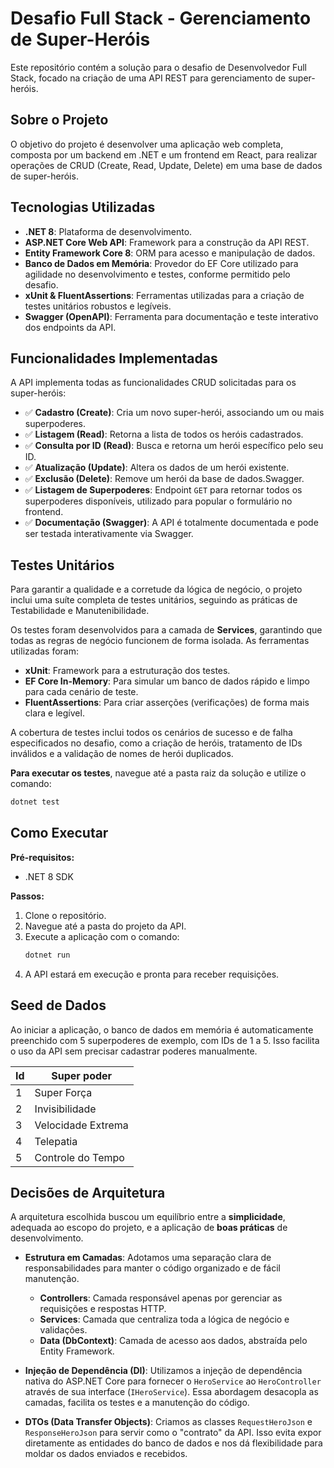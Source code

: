 # Desafio Full Stack - Gerenciamento de Super-Heróis

Este repositório contém a solução para o desafio de Desenvolvedor Full Stack, focado na criação de uma API REST para gerenciamento de super-heróis.

## Sobre o Projeto

O objetivo do projeto é desenvolver uma aplicação web completa, composta por um backend em .NET e um frontend em React, para realizar operações de CRUD (Create, Read, Update, Delete) em uma base de dados de super-heróis.

## Tecnologias Utilizadas

- **.NET 8**: Plataforma de desenvolvimento.
- **ASP.NET Core Web API**: Framework para a construção da API REST.
- **Entity Framework Core 8**: ORM para acesso e manipulação de dados.
- **Banco de Dados em Memória**: Provedor do EF Core utilizado para agilidade no desenvolvimento e testes, conforme permitido pelo desafio.
- **xUnit & FluentAssertions**: Ferramentas utilizadas para a criação de testes unitários robustos e legíveis.
- **Swagger (OpenAPI)**: Ferramenta para documentação e teste interativo dos endpoints da API.


## Funcionalidades Implementadas

A API implementa todas as funcionalidades CRUD solicitadas para os super-heróis:

- ✅ **Cadastro (Create)**: Cria um novo super-herói, associando um ou mais superpoderes.
- ✅ **Listagem (Read)**: Retorna a lista de todos os heróis cadastrados.
- ✅ **Consulta por ID (Read)**: Busca e retorna um herói específico pelo seu ID.
- ✅ **Atualização (Update)**: Altera os dados de um herói existente.
- ✅ **Exclusão (Delete)**: Remove um herói da base de dados.Swagger.
- ✅ **Listagem de Superpoderes**: Endpoint `GET` para retornar todos os superpoderes disponíveis, utilizado para popular o formulário no frontend.
- ✅ **Documentação (Swagger)**: A API é totalmente documentada e pode ser testada interativamente via Swagger.

## Testes Unitários

Para garantir a qualidade e a corretude da lógica de negócio, o projeto inclui uma suíte completa de testes unitários, seguindo as práticas de Testabilidade e Manutenibilidade.

Os testes foram desenvolvidos para a camada de **Services**, garantindo que todas as regras de negócio funcionem de forma isolada. As ferramentas utilizadas foram:
- **xUnit**: Framework para a estruturação dos testes.
- **EF Core In-Memory**: Para simular um banco de dados rápido e limpo para cada cenário de teste.
- **FluentAssertions**: Para criar asserções (verificações) de forma mais clara e legível.

A cobertura de testes inclui todos os cenários de sucesso e de falha especificados no desafio, como a criação de heróis, tratamento de IDs inválidos e a validação de nomes de herói duplicados.

**Para executar os testes**, navegue até a pasta raiz da solução e utilize o comando:
```sh
dotnet test
```


## Como Executar

**Pré-requisitos:**
- .NET 8 SDK

**Passos:**
1. Clone o repositório.
2. Navegue até a pasta do projeto da API.
3. Execute a aplicação com o comando:
   ```sh
   dotnet run
4. A API estará em execução e pronta para receber requisições.

## Seed de Dados
Ao iniciar a aplicação, o banco de dados em memória é automaticamente preenchido com 5 superpoderes de exemplo, com IDs de 1 a 5. Isso facilita o uso da API sem precisar cadastrar poderes manualmente.

| Id  | Super poder |
| -------- | ----- | 
| 1        | Super Força     | 
| 2        | Invisibilidade     | 
| 3        | Velocidade Extrema   | 
| 4        | Telepatia     |
| 5       | Controle do Tempo    | 


## Decisões de Arquitetura

A arquitetura escolhida buscou um equilíbrio entre a **simplicidade**, adequada ao escopo do projeto, e a aplicação de **boas práticas** de desenvolvimento.

- **Estrutura em Camadas**: Adotamos uma separação clara de responsabilidades para manter o código organizado e de fácil manutenção.
  - **Controllers**: Camada responsável apenas por gerenciar as requisições e respostas HTTP.
  - **Services**: Camada que centraliza toda a lógica de negócio e validações.
  - **Data (DbContext)**: Camada de acesso aos dados, abstraída pelo Entity Framework.

- **Injeção de Dependência (DI)**: Utilizamos a injeção de dependência nativa do ASP.NET Core para fornecer o `HeroService` ao `HeroController` através de sua interface (`IHeroService`). Essa abordagem desacopla as camadas, facilita os testes e a manutenção do código.

- **DTOs (Data Transfer Objects)**: Criamos as classes `RequestHeroJson` e `ResponseHeroJson` para servir como o "contrato" da API. Isso evita expor diretamente as entidades do banco de dados e nos dá flexibilidade para moldar os dados enviados e recebidos.
